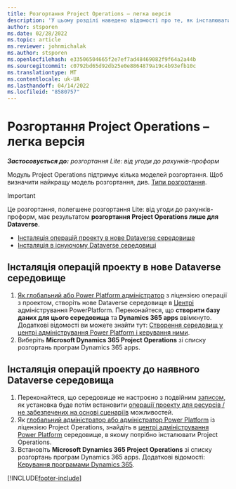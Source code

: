 ```yaml
---
title: Розгортання Project Operations – легка версія
description: 'У цьому розділі наведено відомості про те, як інсталювати розгортання Project Operations Lite: від угоди до рахунків-проформ.'
author: stsporen
ms.date: 02/28/2022
ms.topic: article
ms.reviewer: johnmichalak
ms.author: stsporen
ms.openlocfilehash: e33506504665f2e7ef7ad48469082f9f64a2a44b
ms.sourcegitcommit: c0792bd65d92db25e0e8864879a19c4b93efb10c
ms.translationtype: MT
ms.contentlocale: uk-UA
ms.lasthandoff: 04/14/2022
ms.locfileid: "8580757"
---
```

# <a name="deploy-project-operations---lite"></a>Розгортання Project Operations – легка версія

_**Застосовується до:** розгортання Lite: від угоди до рахунків-проформ_



Модуль Project Operations підтримує кілька моделей розгортання. Щоб визначити найкращу модель розгортання, див. [Типи розгортання](determine-deployment-type.md).


> [!IMPORTANT]
> Це розгортання, полегшене розгортання Lite: від угоди до рахунків-проформ, має результатом **розгортання Project Operations лише для Dataverse**.

- [Інсталяція операцій проекту в нове Dataverse середовище](#new)
- [Інсталяція в існуючому Dataverse середовищі](#existing)



## <a name="install-project-operations-to-a-new-dataverse-environment"></a><a name="new"></a> Інсталяція операцій проекту в нове Dataverse середовище

1. [Як глобальний або Power Platform адміністратор](/power-platform/admin/global-service-administrators-can-administer-without-license) з ліцензією операції з проектом, створіть нове Dataverse середовище в [Центрі](https://admin.powerplatform.com) адміністрування PowerPlatform. Переконайтеся, що **створити базу даних для цього середовища** та **Dynamics 365 apps** ввімкнуто. Додаткові відомості ви можете знайти тут: [Створення середовищ у центрі адміністрування Power Platform і керування ними](/power-platform/admin/create-environment#create-an-environment-in-the-power-platform-admin-center).
2. Виберіть **Microsoft Dynamics 365 Project Operations** зі списку розгортань програм Dynamics 365 apps.


## <a name="install-project-operations-to-an-existing-dataverse-environment"></a><a name="existing"></a> Інсталяція операцій проекту до наявного Dataverse середовища
1. Переконайтеся, що середовище не настроєно з подвійним [записом](/dynamics365/fin-ops-core/dev-itpro/data-entities/dual-write/dual-write-overview), як установка буде потім встановити [операції проекту для ресурсів / не забезпечених на основі сценаріїв](project-operations-integrated-deployment-overview.md) можливостей.
2. Як [глобальний адміністратор або адміністратор Power Platform](/power-platform/admin/global-service-administrators-can-administer-without-license) із ліцензією Project Operations, знайдіть в [центрі адміністрування Power Platform](https://admin.powerplatform.com) середовище, в якому потрібно інсталювати Project Operations.
3. Встановіть **Microsoft Dynamics 365 Project Operations** зі списку розгортань програм Dynamics 365 apps. Додаткові відомості: [Керування програмами Dynamics 365](/power-platform/admin/manage-apps).




[!INCLUDE[footer-include](../includes/footer-banner.md)]
